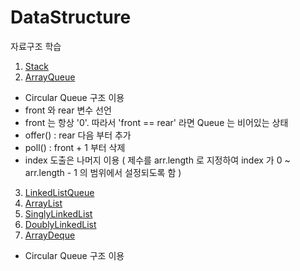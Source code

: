 # DataStructure
자료구조 학습

1. [Stack](https://github.com/YUMIN113/DataStructure/tree/main/datastructure/src/main/java/com/study/datastructure/mystack)
2. [ArrayQueue](https://github.com/YUMIN113/DataStructure/tree/main/datastructure/src/main/java/com/study/datastructure/myqueue/myarrayqueue)
- Circular Queue 구조 이용
- front 와 rear 변수 선언
- front 는 항상 '0'. 따라서 'front == rear' 라면 Queue 는 비어있는 상태
- offer() : rear 다음 부터 추가
- poll() : front + 1 부터 삭제
- index 도출은 나머지 이용 ( 제수를 arr.length 로 지정하여 index 가 0 ~ arr.length - 1 의 범위에서 설정되도록 함 ) 
3. [LinkedListQueue](https://github.com/YUMIN113/DataStructure/tree/main/datastructure/src/main/java/com/study/datastructure/myqueue/mylinkedlistqueue)
4. [ArrayList](https://github.com/YUMIN113/DataStructure/tree/main/datastructure/src/main/java/com/study/datastructure/myarraylist)
5. [SinglyLinkedList](https://github.com/YUMIN113/DataStructure/tree/main/datastructure/src/main/java/com/study/datastructure/mylinkedlist/mysinglylinkedlist)
6. [DoublyLinkedList](https://github.com/YUMIN113/DataStructure/tree/main/datastructure/src/main/java/com/study/datastructure/mylinkedlist/mydoublylinkedlist)
7. [ArrayDeque](https://github.com/YUMIN113/DataStructure/tree/main/datastructure/src/main/java/com/study/datastructure/mydeque/myarraydeque)
- Circular Queue 구조 이용
